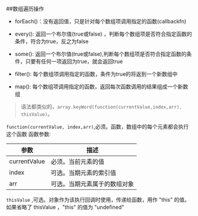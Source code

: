 ##数组遍历操作

 - forEach()：没有返回值，只是针对每个数组项调用指定的函数(callbackfn)

 - every(): 返回一个布尔值(true或false) ，判断每个数组项是否符合指定函数的条件，符合为true，反之为false

 - some(): 返回一个布尔值(true或false),判断每个数组项是否符合指定函数的条件，只要有任何一项返回为true，就会返回true

 - filter(): 每个数组项调用指定的函数，条件为true的将返到一个新数组中

 - map(): 每个数组项调用指定的函数，返回每次函数调用的结果组成一个新数组

>语法都类似的，`array.keyWord(function(currentValue,index,arr), thisValue)`。


`function(currentValue, index,arr)`,必须。函数，数组中的每个元素都会执行这个函数
函数参数:

参数 | 描述
-----|----
currentValue   | 必须。当前元素的值
index  | 可选。当期元素的索引值
arr |  可选。当期元素属于的数组对象

`thisValue` ,可选。对象作为该执行回调时使用，传递给函数，用作 "this" 的值。
如果省略了 thisValue ，"this" 的值为 "undefined"